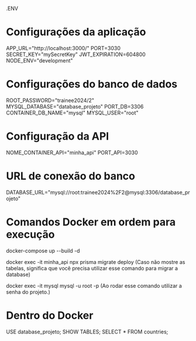 .ENV 

# Configurações da aplicação
APP_URL="http://localhost:3000/"
PORT=3030
SECRET_KEY="mySecretKey"
JWT_EXPIRATION=604800
NODE_ENV="development"

# Configurações do banco de dados
ROOT_PASSWORD="trainee2024/2"
MYSQL_DATABASE="database_projeto"
PORT_DB=3306
CONTAINER_DB_NAME="mysql"
MYSQL_USER="root"

# Configuração da API
NOME_CONTAINER_API="minha_api"
PORT_API=3030

# URL de conexão do banco
DATABASE_URL="mysql://root:trainee2024%2F2@mysql:3306/database_projeto"




# Comandos Docker em ordem para execução

docker-compose up --build -d

docker exec -it minha_api npx prisma migrate deploy (Caso não mostre as tabelas, significa que você precisa utilizar esse comando para migrar a database)

docker exec -it mysql mysql -u root -p (Ao rodar esse comando utilizar a senha do projeto.)

# Dentro do Docker

USE database_projeto;
SHOW TABLES;
SELECT * FROM countries;





